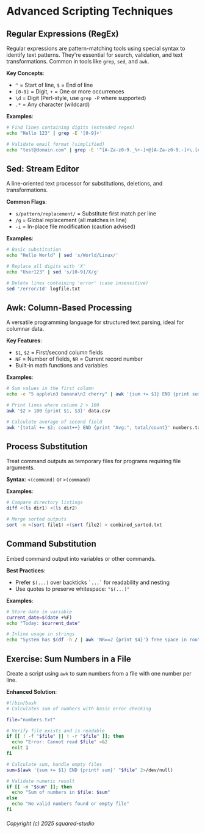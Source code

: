# Advanced Scripting Techniques

## Regular Expressions (RegEx)
Regular expressions are pattern-matching tools using special syntax to identify text patterns. They're essential for search, validation, and text transformations. Common in tools like `grep`, `sed`, and `awk`.

**Key Concepts**:
- `^` = Start of line, `$` = End of line
- `[0-9]` = Digit, `+` = One or more occurrences
- `\d` = Digit (Perl-style, use `grep -P` where supported)
- `.*` = Any character (wildcard)

**Examples**:
```bash
# Find lines containing digits (extended regex)
echo "Hello 123" | grep -E '[0-9]+'

# Validate email format (simplified)
echo "test@domain.com" | grep -E '^[A-Za-z0-9._%+-]+@[A-Za-z0-9.-]+\.[A-Za-z]{2,}$'
```


## Sed: Stream Editor
A line-oriented text processor for substitutions, deletions, and transformations.

**Common Flags**:
- `s/pattern/replacement/` = Substitute first match per line
- `/g` = Global replacement (all matches in line)
- `-i` = In-place file modification (caution advised)

**Examples**:
```bash
# Basic substitution
echo "Hello World" | sed 's/World/Linux/'

# Replace all digits with 'X'
echo "User123" | sed 's/[0-9]/X/g'

# Delete lines containing 'error' (case insensitive)
sed '/error/Id' logfile.txt
```


## Awk: Column-Based Processing
A versatile programming language for structured text parsing, ideal for columnar data.

**Key Features**:
- `$1`, `$2` = First/second column fields
- `NF` = Number of fields, `NR` = Current record number
- Built-in math functions and variables

**Examples**:
```bash
# Sum values in the first column
echo -e "5 apple\n3 banana\n2 cherry" | awk '{sum += $1} END {print sum}'  # Output: 10

# Print lines where column 2 > 100
awk '$2 > 100 {print $1, $3}' data.csv

# Calculate average of second field
awk '{total += $2; count++} END {print "Avg:", total/count}' numbers.txt
```


## Process Substitution
Treat command outputs as temporary files for programs requiring file arguments.

**Syntax**: `<(command)` or `>(command)`

**Examples**:
```bash
# Compare directory listings
diff <(ls dir1) <(ls dir2)

# Merge sorted outputs
sort -m <(sort file1) <(sort file2) > combined_sorted.txt
```


## Command Substitution
Embed command output into variables or other commands.

**Best Practices**:
- Prefer `$(...)` over backticks `` `...` `` for readability and nesting
- Use quotes to preserve whitespace: `"$(...)"`

**Examples**:
```bash
# Store date in variable
current_date=$(date +%F)
echo "Today: $current_date"

# Inline usage in strings
echo "System has $(df -h / | awk 'NR==2 {print $4}') free space in root."
```


## Exercise: Sum Numbers in a File
Create a script using `awk` to sum numbers from a file with one number per line.

**Enhanced Solution**:
```bash
#!/bin/bash
# Calculates sum of numbers with basic error checking

file="numbers.txt"

# Verify file exists and is readable
if [[ ! -f "$file" || ! -r "$file" ]]; then
  echo "Error: Cannot read $file" >&2
  exit 1
fi

# Calculate sum, handle empty files
sum=$(awk '{sum += $1} END {printf sum}' "$file" 2>/dev/null)

# Validate numeric result
if [[ -n "$sum" ]]; then
  echo "Sum of numbers in $file: $sum"
else
  echo "No valid numbers found or empty file"
fi
```

###### Copyright (c) 2025 squared-studio

